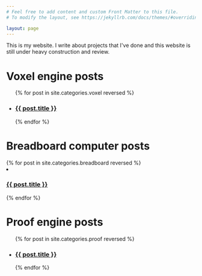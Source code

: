 ```yaml
---
# Feel free to add content and custom Front Matter to this file.
# To modify the layout, see https://jekyllrb.com/docs/themes/#overriding-theme-defaults

layout: page
---
```





This is my website. I write about projects that I've done and this website is still under heavy construction and review.

<h1>Voxel engine posts</h1>
<ul>
	{% for post in site.categories.voxel reversed %}
<li><h3><a href="{{ post.url }}">{{ post.title }}</a></h3></li>
	{% endfor %}
</ul>

<h1>Breadboard computer posts</h1>
	{% for post in site.categories.breadboard reversed %}
<li><h3><a href="{{ post.url }}">{{ post.title }}</a></h3></li>
	{% endfor %}

<h1>Proof engine posts</h1>
<ul>
	{% for post in site.categories.proof reversed %}
<li><h3><a href="{{ post.url }}">{{ post.title }}</a></h3></li>
	{% endfor %}
</ul>



